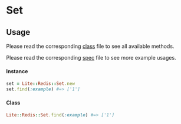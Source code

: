 # Set

## Usage

Please read the corresponding [class](https://github.com/drexed/lite-redis/blob/master/lib/lite/redis/set.rb) file to see all available methods.

Please read the corresponding [spec](https://github.com/drexed/lite-redis/blob/master/spec/lite/redis/set_spec.rb) file to see more example usages.

#### Instance
```ruby
set = Lite::Redis::Set.new
set.find(:example) #=> ['1']
```

#### Class
```ruby
Lite::Redis::Set.find(:example) #=> ['1']
```
